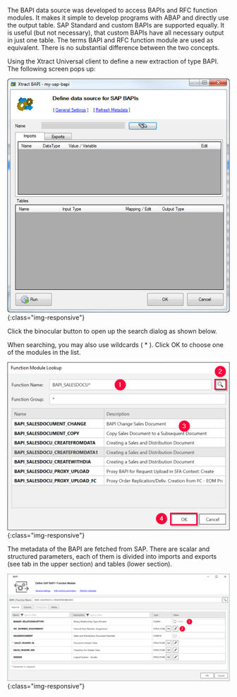 The BAPI data source was developed to access BAPIs and RFC function modules. It makes it simple to develop programs with ABAP and directly use the output table. SAP Standard and custom BAPIs are supported equally. It is useful (but not necessary), that custom BAPIs have all necessary output in just one table. The terms BAPI and RFC function module are used as equivalent. There is no substantial difference between the two concepts.

Using the Xtract Universal client to define a new extraction of type BAPI. The following screen pops up:

![Define-Bapi-Data-Source](/img/content/Define-Bapi-Data-Source.png){:class="img-responsive"}

Click the binocular button to open up the search dialog as shown below.

When searching, you may also use wildcards ( * ). Click OK to choose one of the modules in
the list.

![Look-Up-Function-Module](/img/content/Look-Up-Function-Module.png){:class="img-responsive"}

The metadata of the BAPI are fetched from SAP. There are scalar and structured parameters, each of them is divided into imports and exports (see tab in the upper section) and tables (lower section).

![XU-BAPI-Parameters](/img/content/XU-BAPI-Parameters.png){:class="img-responsive"}
